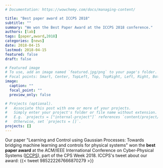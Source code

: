 ```yaml
---
# Documentation: https://wowchemy.com/docs/managing-content/

title: "Best paper award at ICCPS 2018"
subtitle: ""
summary: "We won the Best Paper Award at the ICCPS 2018 conference."
authors: [lab]
tags: [paper,award,2018]
categories: [news]
date: 2018-04-15
lastmod: 2018-04-15
featured: false
draft: false

# Featured image
# To use, add an image named `featured.jpg/png` to your page's folder.
# Focal points: Smart, Center, TopLeft, Top, TopRight, Left, Right, BottomLeft, Bottom, BottomRight.
image:
  caption: ""
  focal_point: ""
  preview_only: false

# Projects (optional).
#   Associate this post with one or more of your projects.
#   Simply enter your project's folder or file name without extension.
#   E.g. `projects = ["internal-project"]` references `content/project/deep-learning/index.md`.
#   Otherwise, set `projects = []`.
projects: []
---
```


Our paper "Learning and Control using Gaussian Processes: Towards bridging machine learning and controls for physical systems" won the **best paper award** at the ACM/IEEE International Conference on Cyber-Physical Systems ([ICCPS](http://iccps.acm.org/2018/)), part of the CPS Week 2018. ICCPS's tweet about our award:
  {{< tweet 985222267666870279 >}}
